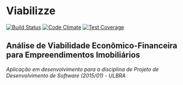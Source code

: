 # Viabilizze
[![Build Status](https://travis-ci.org/marcelobalexandre/viabilizze.svg)](https://travis-ci.org/marcelobalexandre/viabilizze) [![Code Climate](https://codeclimate.com/github/marcelobalexandre/viabilizze/badges/gpa.svg)](https://codeclimate.com/github/marcelobalexandre/viabilizze) [![Test Coverage](https://codeclimate.com/github/marcelobalexandre/viabilizze/badges/coverage.svg)](https://codeclimate.com/github/marcelobalexandre/viabilizze)

## Análise de Viabilidade Econômico-Financeira para Empreendimentos Imobiliários

*Aplicação em desenvolvimento para a disciplina de Projeto de Desenvolvimento de Software (2015/01) - ULBRA*